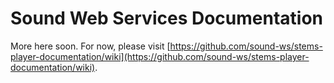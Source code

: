 # Sound Web Services Documentation

More here soon. For now, please visit [https://github.com/sound-ws/stems-player-documentation/wiki](https://github.com/sound-ws/stems-player-documentation/wiki).
